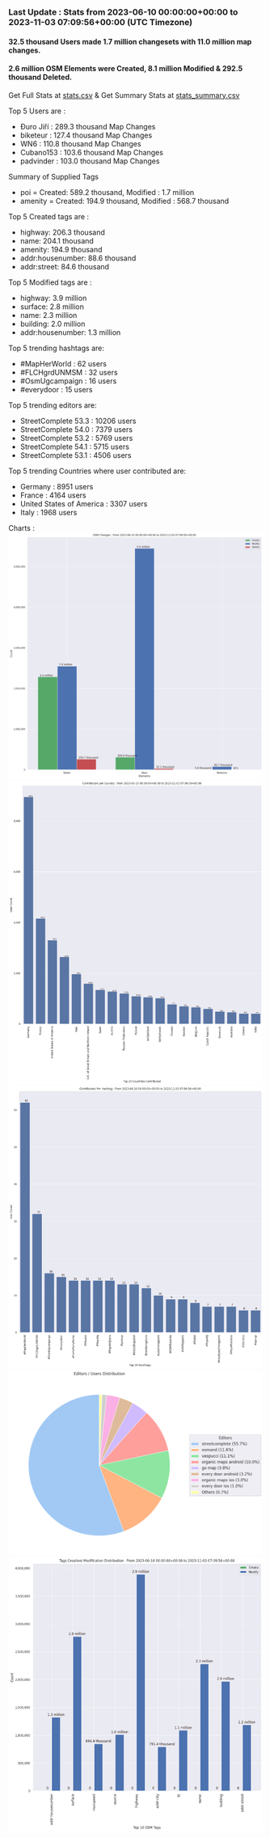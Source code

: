 ### Last Update : Stats from 2023-06-10 00:00:00+00:00 to 2023-11-03 07:09:56+00:00 (UTC Timezone)

#### 32.5 thousand Users made 1.7 million changesets with 11.0 million map changes.
#### 2.6 million OSM Elements were Created, 8.1 million Modified & 292.5 thousand Deleted.
Get Full Stats at [stats.csv](/stats/fieldmappers/Daily/stats.csv)
 & Get Summary Stats at [stats_summary.csv](/stats/fieldmappers/Daily/stats_summary.csv)

Top 5 Users are : 
- Đuro Jiří : 289.3 thousand Map Changes
- biketeur : 127.4 thousand Map Changes
- WN6 : 110.8 thousand Map Changes
- Cubano153 : 103.6 thousand Map Changes
- padvinder : 103.0 thousand Map Changes

Summary of Supplied Tags
- poi = Created: 589.2 thousand, Modified : 1.7 million
- amenity = Created: 194.9 thousand, Modified : 568.7 thousand


Top 5 Created tags are :
- highway: 206.3 thousand
- name: 204.1 thousand
- amenity: 194.9 thousand
- addr:housenumber: 88.6 thousand
- addr:street: 84.6 thousand


Top 5 Modified tags are :
- highway: 3.9 million
- surface: 2.8 million
- name: 2.3 million
- building: 2.0 million
- addr:housenumber: 1.3 million


Top 5 trending hashtags are:
- #MapHerWorld : 62 users
- #FLCHgrdUNMSM : 32 users
- #OsmUgcampaign : 16 users
- #everydoor : 15 users


Top 5 trending editors are:
- StreetComplete 53.3 : 10206 users
- StreetComplete 54.0 : 7379 users
- StreetComplete 53.2 : 5769 users
- StreetComplete 54.1 : 5715 users
- StreetComplete 53.1 : 4506 users


Top 5 trending Countries where user contributed are:
- Germany : 8951 users
- France : 4164 users
- United States of America : 3307 users
- Italy : 1968 users


 Charts : 
![Alt text](./stats_osm_changes.png) 
![Alt text](./stats_users_per_country.png) 
![Alt text](./stats_users_per_hashtag.png) 
![Alt text](./stats_editors_pie_chart.png) 
![Alt text](./stats_tags.png) 

